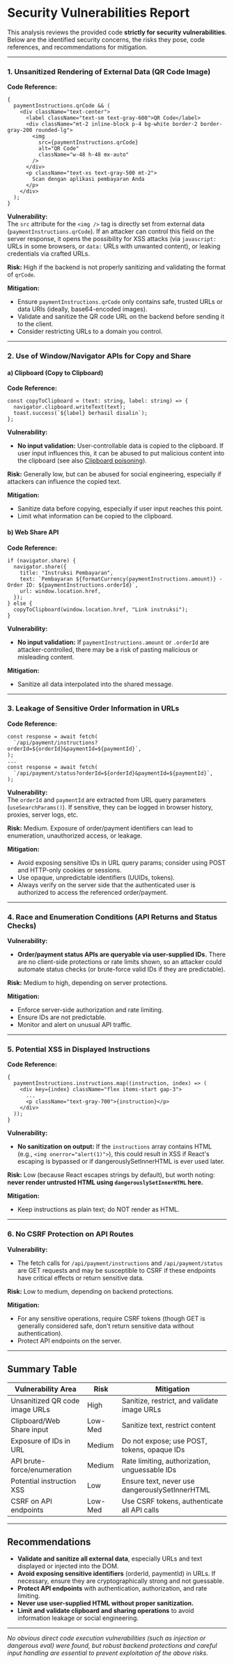 # Security Vulnerabilities Report

This analysis reviews the provided code **strictly for security vulnerabilities**. Below are the identified security concerns, the risks they pose, code references, and recommendations for mitigation.

---

### 1. **Unsanitized Rendering of External Data (QR Code Image)**

**Code Reference:**

```tsx
{
  paymentInstructions.qrCode && (
    <div className="text-center">
      <label className="text-sm text-gray-600">QR Code</label>
      <div className="mt-2 inline-block p-4 bg-white border-2 border-gray-200 rounded-lg">
        <img
          src={paymentInstructions.qrCode}
          alt="QR Code"
          className="w-48 h-48 mx-auto"
        />
      </div>
      <p className="text-xs text-gray-500 mt-2">
        Scan dengan aplikasi pembayaran Anda
      </p>
    </div>
  );
}
```

**Vulnerability:**  
The `src` attribute for the `<img />` tag is directly set from external data (`paymentInstructions.qrCode`). If an attacker can control this field on the server response, it opens the possibility for XSS attacks (via `javascript:` URLs in some browsers, or `data:` URLs with unwanted content), or leaking credentials via crafted URLs.

**Risk:** High if the backend is not properly sanitizing and validating the format of `qrCode`.

**Mitigation:**

- Ensure `paymentInstructions.qrCode` only contains safe, trusted URLs or data URIs (ideally, base64-encoded images).
- Validate and sanitize the QR code URL on the backend before sending it to the client.
- Consider restricting URLs to a domain you control.

---

### 2. **Use of Window/Navigator APIs for Copy and Share**

#### a) Clipboard (Copy to Clipboard)

**Code Reference:**

```tsx
const copyToClipboard = (text: string, label: string) => {
  navigator.clipboard.writeText(text);
  toast.success(`${label} berhasil disalin`);
};
```

**Vulnerability:**

- **No input validation:** User-controllable data is copied to the clipboard. If user input influences this, it can be abused to put malicious content into the clipboard (see also [Clipboard poisoning](https://owasp.org/www-community/vulnerabilities/Clipboard_Poisoning)).

**Risk:** Generally low, but can be abused for social engineering, especially if attackers can influence the copied text.

**Mitigation:**

- Sanitize data before copying, especially if user input reaches this point.
- Limit what information can be copied to the clipboard.

#### b) Web Share API

**Code Reference:**

```tsx
if (navigator.share) {
  navigator.share({
    title: "Instruksi Pembayaran",
    text: `Pembayaran ${formatCurrency(paymentInstructions.amount)} - Order ID: ${paymentInstructions.orderId}`,
    url: window.location.href,
  });
} else {
  copyToClipboard(window.location.href, "Link instruksi");
}
```

**Vulnerability:**

- **No input validation:** If `paymentInstructions.amount` or `.orderId` are attacker-controlled, there may be a risk of pasting malicious or misleading content.

**Mitigation:**

- Sanitize all data interpolated into the shared message.

---

### 3. **Leakage of Sensitive Order Information in URLs**

**Code Reference:**

```tsx
const response = await fetch(
  `/api/payment/instructions?orderId=${orderId}&paymentId=${paymentId}`,
);
...
const response = await fetch(
  `/api/payment/status?orderId=${orderId}&paymentId=${paymentId}`,
);
```

**Vulnerability:**  
The `orderId` and `paymentId` are extracted from URL query parameters (`useSearchParams()`). If sensitive, they can be logged in browser history, proxies, server logs, etc.

**Risk:** Medium. Exposure of order/payment identifiers can lead to enumeration, unauthorized access, or leakage.

**Mitigation:**

- Avoid exposing sensitive IDs in URL query params; consider using POST and HTTP-only cookies or sessions.
- Use opaque, unpredictable identifiers (UUIDs, tokens).
- Always verify on the server side that the authenticated user is authorized to access the referenced order/payment.

---

### 4. **Race and Enumeration Conditions (API Returns and Status Checks)**

**Vulnerability:**

- **Order/payment status APIs are queryable via user-supplied IDs.** There are no client-side protections or rate limits shown, so an attacker could automate status checks (or brute-force valid IDs if they are predictable).

**Risk:** Medium to high, depending on server protections.

**Mitigation:**

- Enforce server-side authorization and rate limiting.
- Ensure IDs are not predictable.
- Monitor and alert on unusual API traffic.

---

### 5. **Potential XSS in Displayed Instructions**

**Code Reference:**

```tsx
{
  paymentInstructions.instructions.map((instruction, index) => (
    <div key={index} className="flex items-start gap-3">
      ...
      <p className="text-gray-700">{instruction}</p>
    </div>
  ));
}
```

**Vulnerability:**

- **No sanitization on output:** If the `instructions` array contains HTML (e.g., `<img onerror="alert(1)">`), this could result in XSS if React's escaping is bypassed or if dangerouslySetInnerHTML is ever used later.

**Risk:** Low (because React escapes strings by default), but worth noting: **never render untrusted HTML using `dangerouslySetInnerHTML` here.**

**Mitigation:**

- Keep instructions as plain text; do NOT render as HTML.

---

### 6. **No CSRF Protection on API Routes**

**Vulnerability:**

- The fetch calls for `/api/payment/instructions` and `/api/payment/status` are GET requests and may be susceptible to CSRF if these endpoints have critical effects or return sensitive data.

**Risk:** Low to medium, depending on backend protections.

**Mitigation:**

- For any sensitive operations, require CSRF tokens (though GET is generally considered safe, don't return sensitive data without authentication).
- Protect API endpoints on the server.

---

## Summary Table

| Vulnerability Area             | Risk    | Mitigation                                     |
| ------------------------------ | ------- | ---------------------------------------------- |
| Unsanitized QR code image URLs | High    | Sanitize, restrict, and validate image URLs    |
| Clipboard/Web Share input      | Low-Med | Sanitize text, restrict content                |
| Exposure of IDs in URL         | Medium  | Do not expose; use POST, tokens, opaque IDs    |
| API brute-force/enumeration    | Medium  | Rate limiting, authorization, unguessable IDs  |
| Potential instruction XSS      | Low     | Ensure text, never use dangerouslySetInnerHTML |
| CSRF on API endpoints          | Low-Med | Use CSRF tokens, authenticate all API calls    |

---

## **Recommendations**

- **Validate and sanitize all external data**, especially URLs and text displayed or injected into the DOM.
- **Avoid exposing sensitive identifiers** (orderId, paymentId) in URLs. If necessary, ensure they are cryptographically strong and not guessable.
- **Protect API endpoints** with authentication, authorization, and rate limiting.
- **Never use user-supplied HTML without proper sanitization.**
- **Limit and validate clipboard and sharing operations** to avoid information leakage or social engineering.

---

_No obvious direct code execution vulnerabilities (such as injection or dangerous eval) were found, but robust backend protections and careful input handling are essential to prevent exploitation of the above risks._
